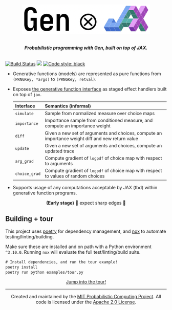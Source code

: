 <br>
<p align="center">
<img width="400px" src="logo.png"/>
</p>
<br>

<div align="center">
<b><i>Probabilistic programming with Gen, built on top of JAX.</i></b>
</div>
<br>

[![Build Status](https://github.com/probcomp/genjax/actions/workflows/ci.yml/badge.svg)](https://github.com/probcomp/genjax/actions)
[![](https://img.shields.io/badge/docs-stable-blue.svg)](https://probcomp.github.io/genjax/)
[![Code style: black](https://img.shields.io/badge/code%20style-black-000000.svg)](https://github.com/psf/black)

- Generative functions (models) are represented as pure functions from `(PRNGKey, *args)` to `(PRNGKey, retval)`.
- Exposes [the generative function interface](https://www.gen.dev/stable/ref/gfi/) as staged effect handlers built on top of `jax`.

  | Interface     | Semantics (informal)                                                                             |
  | ------------- | ------------------------------------------------------------------------------------------------ |
  | `simulate`    | Sample from normalized measure over choice maps                                                  |
  | `importance`  | Importance sample from conditioned measure, and compute an importance weight                     |
  | `diff`        | Given a new set of arguments and choices, compute an importance weight diff and new return value |
  | `update`      | Given a new set of arguments and choices, compute an updated trace                               |
  | `arg_grad`    | Compute gradient of `logpdf` of choice map with respect to arguments                             |
  | `choice_grad` | Compute gradient of `logpdf` of choice map with respect to values of random choices              |

- Supports usage of any computations acceptable by JAX (tbd) within generative function programs.

<div align="center">
<b>(Early stage)</b> 🔪 expect sharp edges 🔪
</div>

## Building + tour

This project uses [poetry](https://python-poetry.org/) for dependency management, and [nox](https://nox.thea.codes/en/stable/) to automate testing/linting/building.

Make sure these are installed and on path with a Python environment `^3.10.0`. Running `nox` will evaluate the full test/linting/build suite.

```
# Install dependencies, and run the tour example!
poetry install
poetry run python examples/tour.py
```

<div align="center">
<a href="/examples/tour.py">Jump into the tour!</a>
</div>

---

<div align="center">
Created and maintained by the <a href="http://probcomp.csail.mit.edu/">MIT Probabilistic Computing Project</a>. All code is licensed under the <a href="LICENSE">Apache 2.0 License</a>.
</div>
